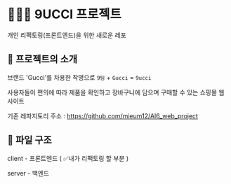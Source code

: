 # 👩🏻‍💻 9UCCI 프로젝트

개인 리팩토링(프론트엔드)을 위한 새로운 레포

## 🔸 프로젝트의 소개
브랜드 'Gucci'를 차용한 작명으로 `9팀` + `Gucci` = `9ucci`

사용자들이 편의에 따라 제품을 확인하고 장바구니에 담으며 구매할 수 있는 쇼핑몰 웹사이트

기존 레파지토리 주소 : https://github.com/mieum12/AI6_web_project

## 🔸 파일 구조

client - 프론트엔드 ( ✅내가 리팩토링 할 부분 )

server - 백엔드